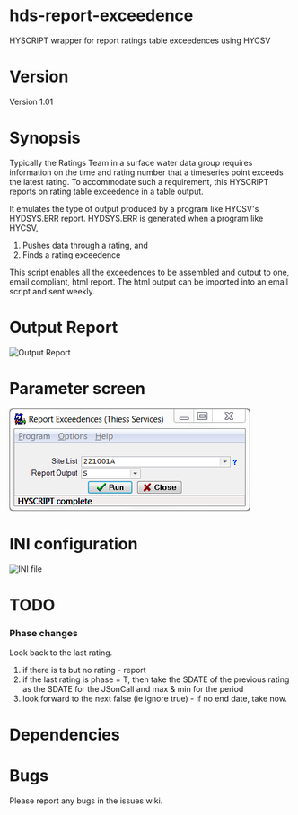 hds-report-exceedence
=====================

HYSCRIPT wrapper for report ratings table exceedences using HYCSV

# Version

Version 1.01

# Synopsis

Typically the Ratings Team in a surface water data group requires information on the time and rating number that a timeseries point exceeds the latest rating. To accommodate such a requirement, this HYSCRIPT reports on rating table exceedence in a table output. 

It emulates the type of output produced by a program like HYCSV's HYDSYS.ERR report. HYDSYS.ERR is generated when a program like HYCSV, 

1. Pushes data through a rating, and 
2. Finds a rating exceedence

This script enables all the exceedences to be assembled and output to one, email compliant, html report. The html output can be imported into an email script and sent weekly.

# Output Report

![Output Report](/images/out.png)

# Parameter screen

![Parameter screen](/images/psc.png)

# INI configuration

![INI file](/images/ini.png)

# TODO

### Phase changes

Look back to the last rating.
1. if there is ts but no rating - report
2. if the last rating is phase = T, then take the SDATE of the previous rating as the SDATE for the JSonCall and max & min for the period
3. look forward to the next false (ie ignore true) - if no end date, take now.
 
# Dependencies

  
# Bugs

Please report any bugs in the issues wiki.

